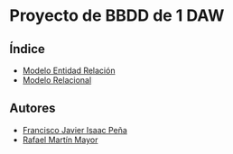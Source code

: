 <div align="justify";>

# Proyecto de BBDD de 1 DAW

## Índice
- [Modelo Entidad Relación](/modelo-er/)
- [Modelo Relacional](/modelo-relacional/)
## Autores

- [Francisco Javier Isaac Peña](https://github.com/Dhokthor369)
- [Rafael Martín Mayor](https://github.com/RafaelMayor)


</div>
